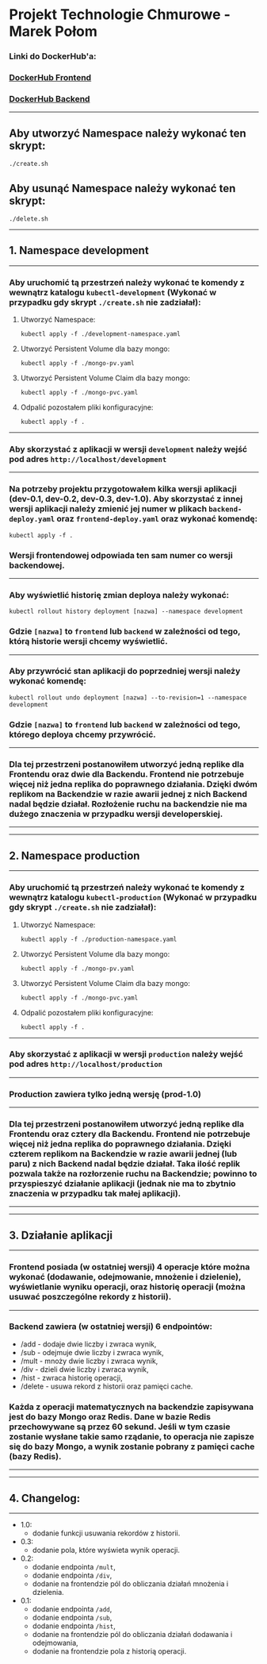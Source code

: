 # Projekt Technologie Chmurowe - Marek Połom
### Linki do DockerHub'a:
### [DockerHub Frontend](https://hub.docker.com/r/mpolom/frontend)
### [DockerHub Backend](https://hub.docker.com/r/mpolom/backend)
---
## Aby utworzyć Namespace należy wykonać ten skrypt:
```console
./create.sh
```
## Aby usunąć Namespace należy wykonać ten skrypt:
```console
./delete.sh
```
---
## 1. Namespace development
---
### Aby uruchomić tą przestrzeń należy wykonać te komendy z wewnątrz katalogu ```kubectl-development``` (Wykonać w przypadku gdy skrypt ```./create.sh``` nie zadziałał):
1. Utworzyć Namespace:
   ```console
   kubectl apply -f ./development-namespace.yaml
   ```
2. Utworzyć Persistent Volume dla bazy mongo:
   ```console
   kubectl apply -f ./mongo-pv.yaml
   ```
3. Utworzyć Persistent Volume Claim dla bazy mongo:
   ```console
   kubectl apply -f ./mongo-pvc.yaml
   ```
4. Odpalić pozostałem pliki konfiguracyjne:
   ```console
   kubectl apply -f .
   ```
---
### Aby skorzystać z aplikacji w wersji ```development``` należy wejść pod adres ```http://localhost/development```
---
### Na potrzeby projektu przygotowałem kilka wersji aplikacji (dev-0.1, dev-0.2, dev-0.3, dev-1.0). Aby skorzystać z innej wersji aplikacji należy zmienić jej numer w plikach ```backend-deploy.yaml``` oraz ```frontend-deploy.yaml``` oraz wykonać komendę:
```console 
kubectl apply -f .
```
### Wersji frontendowej odpowiada ten sam numer co wersji backendowej.
---
### Aby wyświetlić historię zmian deploya należy wykonać:
```console
kubectl rollout history deployment [nazwa] --namespace development
```
### Gdzie ```[nazwa]``` to ```frontend``` lub ```backend``` w zależności od tego, którą historie wersji chcemy wyświetlić.
---
### Aby przywrócić stan aplikacji do poprzedniej wersji należy wykonać komendę:
```console
kubectl rollout undo deployment [nazwa] --to-revision=1 --namespace development
```
### Gdzie ```[nazwa]``` to ```frontend``` lub ```backend``` w zależności od tego, którego deploya chcemy przywrócić.
---
### Dla tej przestrzeni postanowiłem utworzyć jedną replike dla Frontendu oraz dwie dla Backendu. Frontend nie potrzebuje więcej niż jedna replika do poprawnego działania. Dzięki dwóm replikom na Backendzie w razie awarii jednej z nich Backend nadal będzie działał. Rozłożenie ruchu na backendzie nie ma dużego znaczenia w przypadku wersji developerskiej.
---
---
## 2. Namespace production
---
### Aby uruchomić tą przestrzeń należy wykonać te komendy z wewnątrz katalogu ```kubectl-production``` (Wykonać w przypadku gdy skrypt ```./create.sh``` nie zadziałał):
1. Utworzyć Namespace:
   ```console
   kubectl apply -f ./production-namespace.yaml
   ```
2. Utworzyć Persistent Volume dla bazy mongo:
   ```console
   kubectl apply -f ./mongo-pv.yaml
   ```
3. Utworzyć Persistent Volume Claim dla bazy mongo:
   ```console
   kubectl apply -f ./mongo-pvc.yaml
   ```
4. Odpalić pozostałem pliki konfiguracyjne:
   ```console
   kubectl apply -f .
   ```
---
### Aby skorzystać z aplikacji w wersji ```production``` należy wejść pod adres ```http://localhost/production```
---
### Production zawiera tylko jedną wersję (prod-1.0)
---
### Dla tej przestrzeni postanowiłem utworzyć jedną replike dla Frontendu oraz cztery dla Backendu. Frontend nie potrzebuje więcej niż jedna replika do poprawnego działania. Dzięki czterem replikom na Backendzie w razie awarii jednej (lub paru) z nich Backend nadal będzie działał. Taka ilość replik pozwala także na rozłorzenie ruchu na Backendzie; powinno to przyspieszyć działanie aplikacji (jednak nie ma to zbytnio znaczenia w przypadku tak małej aplikacji).
---
---
## 3. Działanie aplikacji
---
### Frontend posiada (w ostatniej wersji) 4 operacje które można wykonać (dodawanie, odejmowanie, mnożenie i dzielenie), wyświetlanie wyniku operacji, oraz historię operacji (można usuwać poszczególne rekordy z historii).
---
### Backend zawiera (w ostatniej wersji) 6 endpointów:
* /add - dodaje dwie liczby i zwraca wynik,
* /sub - odejmuje dwie liczby i zwraca wynik,
* /mult - mnoży dwie liczby i zwraca wynik,
* /div - dzieli dwie liczby i zwraca wynik,
* /hist - zwraca historię operacji,
* /delete - usuwa rekord z historii oraz pamięci cache.

### Każda z operacji matematycznych na backendzie zapisywana jest do bazy Mongo oraz Redis. Dane w bazie Redis przechowywane są przez 60 sekund. Jeśli w tym czasie zostanie wysłane takie samo rządanie, to operacja nie zapisze się do bazy Mongo, a wynik zostanie pobrany z pamięci cache (bazy Redis).
---
---
## 4. Changelog:
---
* 1.0:
  * dodanie funkcji usuwania rekordów z historii.
* 0.3:
  * dodanie pola, które wyświeta wynik operacji.
* 0.2:
  * dodanie endpointa ```/mult```,
  * dodanie endpointa ```/div```,
  * dodanie na frontendzie pól do obliczania działań mnożenia i dzielenia.
* 0.1:
  * dodanie endpointa ```/add```,
  * dodanie endpointa ```/sub```,
  * dodanie endpointa ```/hist```,
  * dodanie na frontendzie pól do obliczania działań dodawania i odejmowania,
  * dodanie na frontendzie pola z historią operacji.